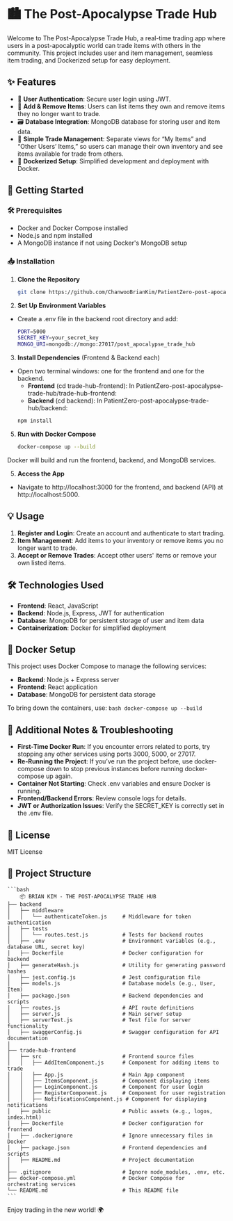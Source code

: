 # 🏙️ The Post-Apocalypse Trade Hub
Welcome to The Post-Apocalypse Trade Hub, a real-time trading app where users in a post-apocalyptic world can trade items with others in the community. This project includes user and item management, seamless item trading, and Dockerized setup for easy deployment.

## ✨ Features
- 📜 **User Authentication**: Secure user login using JWT.
- 🔄 **Add & Remove Items**: Users can list items they own and remove items they no longer want to trade.
- 🗃️ **Database Integration**: MongoDB database for storing user and item data.
- 🔄 **Simple Trade Management**: Separate views for “My Items” and “Other Users’ Items,” so users can manage their own inventory and see items available for trade from others.
- 🐳 **Dockerized Setup**: Simplified development and deployment with Docker.

## 🚀 Getting Started

### 🛠️ Prerequisites
- Docker and Docker Compose installed
- Node.js and npm installed
- A MongoDB instance if not using Docker's MongoDB setup

### 📥 Installation
1. **Clone the Repository**

    ```bash
    git clone https://github.com/ChanwooBrianKim/PatientZero-post-apocalypse-trade-hub.git
    ```

2. **Set Up Environment Variables**
- Create a .env file in the backend root directory and add:

    ```bash
    PORT=5000
    SECRET_KEY=your_secret_key
    MONGO_URI=mongodb://mongo:27017/post_apocalypse_trade_hub
    ```

3. **Install Dependencies** (Frontend & Backend each)
- Open two terminal windows: one for the frontend and one for the backend.
    - **Frontend** (cd trade-hub-frontend): In PatientZero-post-apocalypse-trade-hub/trade-hub-frontend:
    - **Backend** (cd backend): In PatientZero-post-apocalypse-trade-hub/backend:
    ```bash
    npm install
    ```
5. **Run with Docker Compose**

    ```bash
    docker-compose up --build
    ```
Docker will build and run the frontend, backend, and MongoDB services.

5. **Access the App**

- Navigate to http://localhost:3000 for the frontend, and backend (API) at http://localhost:5000.

## 💡 Usage

1. **Register and Login**: Create an account and authenticate to start trading.
2. **Item Management**: Add items to your inventory or remove items you no longer want to trade.
3. **Accept or Remove Trades**: Accept other users' items or remove your own listed items.

## 🛠️ Technologies Used

- **Frontend**: React, JavaScript
- **Backend**: Node.js, Express, JWT for authentication
- **Database**: MongoDB for persistent storage of user and item data
- **Containerization**: Docker for simplified deployment

## 🐳 Docker Setup

This project uses Docker Compose to manage the following services:

- **Backend**: Node.js + Express server
- **Frontend**: React application
- **Database**: MongoDB for persistent data storage

To bring down the containers, use:
    ```bash
    docker-compose up --build
    ```

## 🔄 Additional Notes & Troubleshooting

- **First-Time Docker Run**: If you encounter errors related to ports, try stopping any other services using ports 3000, 5000, or 27017.
- **Re-Running the Project**: If you’ve run the project before, use docker-compose down to stop previous instances before running docker-compose up again.
- **Container Not Starting**: Check .env variables and ensure Docker is running.
- **Frontend/Backend Errors**: Review console logs for details.
- **JWT or Authorization Issues**: Verify the SECRET_KEY is correctly set in the .env file.

## 📄 License
MIT License

## 📂 Project Structure

    ```bash
        📦 BRIAN KIM - THE POST-APOCALYPSE TRADE HUB
    ├── backend
    │   ├── middleware
    │   │   └── authenticateToken.js     # Middleware for token authentication
    │   ├── tests
    │   │   └── routes.test.js           # Tests for backend routes
    │   ├── .env                         # Environment variables (e.g., database URL, secret key)
    │   ├── Dockerfile                   # Docker configuration for backend
    │   ├── generateHash.js              # Utility for generating password hashes
    │   ├── jest.config.js               # Jest configuration file
    │   ├── models.js                    # Database models (e.g., User, Item)
    │   ├── package.json                 # Backend dependencies and scripts
    │   ├── routes.js                    # API route definitions
    │   ├── server.js                    # Main server setup
    │   ├── serverTest.js                # Test file for server functionality
    │   ├── swaggerConfig.js             # Swagger configuration for API documentation
    │
    ├── trade-hub-frontend
    │   ├── src                          # Frontend source files
    │   │   ├── AddItemComponent.js      # Component for adding items to trade
    │   │   ├── App.js                   # Main App component
    │   │   ├── ItemsComponent.js        # Component displaying items
    │   │   ├── LoginComponent.js        # Component for user login
    │   │   ├── RegisterComponent.js     # Component for user registration
    │   │   ├── NotificationsComponent.js # Component for displaying notifications
    │   ├── public                       # Public assets (e.g., logos, index.html)
    │   ├── Dockerfile                   # Docker configuration for frontend
    │   ├── .dockerignore                # Ignore unnecessary files in Docker
    │   ├── package.json                 # Frontend dependencies and scripts
    │   ├── README.md                    # Project documentation
    │
    ├── .gitignore                       # Ignore node_modules, .env, etc.
    ├── docker-compose.yml               # Docker Compose for orchestrating services
    └── README.md                        # This README file
    ```

Enjoy trading in the new world! 🌍
